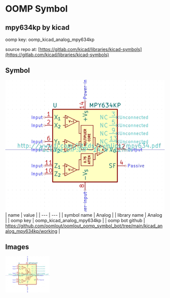 # OOMP Symbol  
## mpy634kp  by kicad  
  
oomp key: oomp_kicad_analog_mpy634kp  
  
source repo at: [https://gitlab.com/kicad/libraries/kicad-symbols](https://gitlab.com/kicad/libraries/kicad-symbols)  
## Symbol  
  
[![working.png](working_600.png)](working.png)  
| name | value | 
| --- | --- | 
| symbol name | Analog | 
| library name | Analog | 
| oomp key | oomp_kicad_analog_mpy634kp | 
| oomp bot github | https://github.com/oomlout/oomlout_oomp_symbol_bot/tree/main/kicad_analog_mpy634kp/working | 
## Images  
  
[![working.png](working_140.png)](working.png)  
